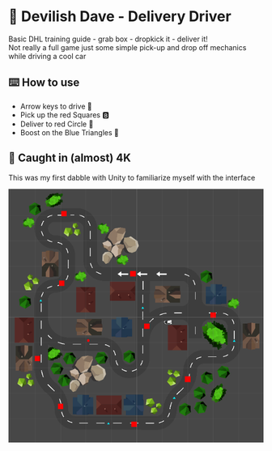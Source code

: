 # :truck: Devilish Dave - Delivery Driver

Basic DHL training guide - grab box - dropkick it - deliver it! <br />
Not really a full game just some simple pick-up and drop off mechanics while driving a cool car

## :keyboard: How to use

- Arrow keys to drive :car:
- Pick up the red Squares :b:
- Deliver to red Circle :red_circle:
- Boost on the Blue Triangles :arrow_up_small:

## :camera_flash: Caught in (almost) 4K
This was my first dabble with Unity to familiarize myself with the interface

![](https://github.com/BPSCrash/DeliveryDriver/blob/main/MapScreeenshot.png)
